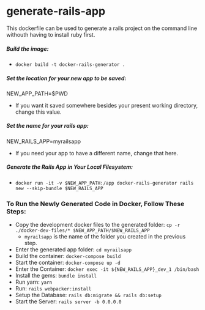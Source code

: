 # generate-rails-app
This dockerfile can be used to generate a rails project on the command line withouth having to install ruby first.

##### Build the image:
* `docker build -t docker-rails-generator .`

##### Set the location for your new app to be saved:
NEW_APP_PATH=$PWD
  * If you want it saved somewhere besides your present working directory, change this value.

##### Set the name for your rails app:
NEW_RAILS_APP=myrailsapp
  * If you need your app to have a different name, change that here.

##### Generate the Rails App in Your Local Filesystem: 
* `docker run -it -v $NEW_APP_PATH:/app docker-rails-generator rails new --skip-bundle $NEW_RAILS_APP`

### To Run the Newly Generated Code in Docker, Follow These Steps:
* Copy the development docker files to the generated folder: `cp -r ./docker-dev-files/* $NEW_APP_PATH/$NEW_RAILS_APP`
  * `myrailsapp` is the name of the folder you created in the previous step.
* Enter the generated app folder: `cd myrailsapp`
* Build the container: `docker-compose build`
* Start the container: `docker-compose up -d`
* Enter the Container: `docker exec -it ${NEW_RAILS_APP}_dev_1 /bin/bash`
* Install the gems: `bundle install`
* Run yarn: `yarn`
* Run: `rails webpacker:install`
* Setup the Database: `rails db:migrate && rails db:setup`
* Start the Server: `rails server -b 0.0.0.0`

